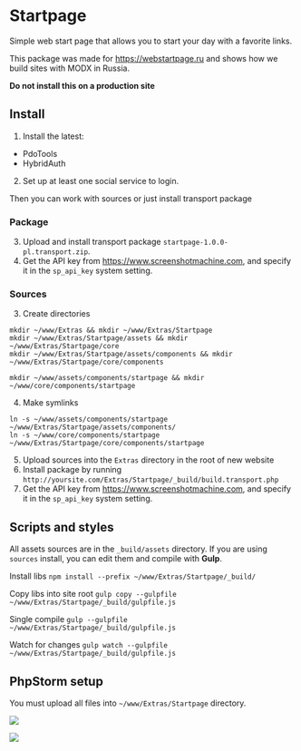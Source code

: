 # Startpage

Simple web start page that allows you to start your day with a favorite links.

This package was made for https://webstartpage.ru and shows how we build sites with MODX in Russia.

**Do not install this on a production site**

## Install

1. Install the latest:
 * PdoTools
 * HybridAuth
2. Set up at least one social service to login.

Then you can work with sources or just install transport package

### Package
3. Upload and install transport package `startpage-1.0.0-pl.transport.zip`.
4. Get the API key from https://www.screenshotmachine.com, and specify it in the `sp_api_key` system setting.

### Sources 
3. Create directories
```
mkdir ~/www/Extras && mkdir ~/www/Extras/Startpage
mkdir ~/www/Extras/Startpage/assets && mkdir ~/www/Extras/Startpage/core
mkdir ~/www/Extras/Startpage/assets/components && mkdir ~/www/Extras/Startpage/core/components

mkdir ~/www/assets/components/startpage && mkdir ~/www/core/components/startpage
```
4. Make symlinks
```
ln -s ~/www/assets/components/startpage ~/www/Extras/Startpage/assets/components/
ln -s ~/www/core/components/startpage ~/www/Extras/Startpage/core/components/startpage
```
5. Upload sources into the `Extras` directory in the root of new website
6. Install package by running `http://yoursite.com/Extras/Startpage/_build/build.transport.php`
7. Get the API key from https://www.screenshotmachine.com, and specify it in the `sp_api_key` system setting.

## Scripts and styles

All assets sources are in the `_build/assets` directory. 
If you are using `sources` install, you can edit them and compile with **Gulp**.

Install libs
`npm install --prefix ~/www/Extras/Startpage/_build/`

Copy libs into site root
`gulp copy --gulpfile ~/www/Extras/Startpage/_build/gulpfile.js`

Single compile
`gulp --gulpfile ~/www/Extras/Startpage/_build/gulpfile.js`

Watch for changes
`gulp watch --gulpfile ~/www/Extras/Startpage/_build/gulpfile.js`

## PhpStorm setup
You must upload all files into `~/www/Extras/Startpage` directory.

[![](https://file.modx.pro/files/4/3/4/4349fd897855ecc771fc77770e3f9a80s.jpg)](https://file.modx.pro/files/4/3/4/4349fd897855ecc771fc77770e3f9a80.png)

[![](https://file.modx.pro/files/1/e/a/1ea6b3eae431ab23f9a005d9a64c5633s.jpg)](https://file.modx.pro/files/1/e/a/1ea6b3eae431ab23f9a005d9a64c5633.png)